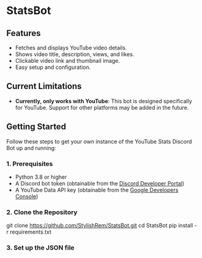 # StatsBot

## Features

- Fetches and displays YouTube video details.
- Shows video title, description, views, and likes.
- Clickable video link and thumbnail image.
- Easy setup and configuration.

## Current Limitations

- **Currently, only works with YouTube**: This bot is designed specifically for YouTube. Support for other platforms may be added in the future.

## Getting Started

Follow these steps to get your own instance of the YouTube Stats Discord Bot up and running:

### 1. Prerequisites

- Python 3.8 or higher
- A Discord bot token (obtainable from the [Discord Developer Portal](https://discord.com/developers/applications))
- A YouTube Data API key (obtainable from the [Google Developers Console](https://console.developers.google.com/))

### 2. Clone the Repository
git clone https://github.com/StylishRem/StatsBot.git
cd StatsBot
pip install -r requirements.txt

### 3. Set up the JSON file
